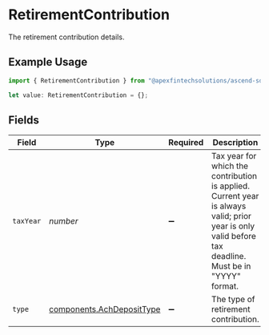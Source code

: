# RetirementContribution

The retirement contribution details.

## Example Usage

```typescript
import { RetirementContribution } from "@apexfintechsolutions/ascend-sdk/models/components";

let value: RetirementContribution = {};
```

## Fields

| Field                                                                                                                                                 | Type                                                                                                                                                  | Required                                                                                                                                              | Description                                                                                                                                           | Example                                                                                                                                               |
| ----------------------------------------------------------------------------------------------------------------------------------------------------- | ----------------------------------------------------------------------------------------------------------------------------------------------------- | ----------------------------------------------------------------------------------------------------------------------------------------------------- | ----------------------------------------------------------------------------------------------------------------------------------------------------- | ----------------------------------------------------------------------------------------------------------------------------------------------------- |
| `taxYear`                                                                                                                                             | *number*                                                                                                                                              | :heavy_minus_sign:                                                                                                                                    | Tax year for which the contribution is applied. Current year is always valid; prior year is only valid before tax deadline. Must be in "YYYY" format. | 2024                                                                                                                                                  |
| `type`                                                                                                                                                | [components.AchDepositType](../../models/components/achdeposittype.md)                                                                                | :heavy_minus_sign:                                                                                                                                    | The type of retirement contribution.                                                                                                                  | REGULAR                                                                                                                                               |